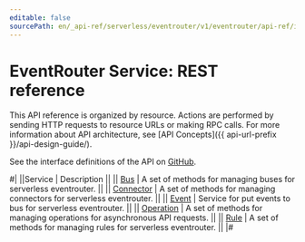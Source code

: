 ```yaml
---
editable: false
sourcePath: en/_api-ref/serverless/eventrouter/v1/eventrouter/api-ref/index.md
---
```


# EventRouter Service: REST reference

This API reference is organized by resource. Actions are performed by sending HTTP requests to resource URLs or making RPC calls. For more information about API architecture, see [API Concepts]({{ api-url-prefix }}/api-design-guide/).

See the interface definitions of the API on [GitHub](https://github.com/yandex-cloud/cloudapi).

#|
||Service | Description ||
|| [Bus](Bus/index.md) | A set of methods for managing buses for serverless eventrouter. ||
|| [Connector](Connector/index.md) | A set of methods for managing connectors for serverless eventrouter. ||
|| [Event](Event/index.md) | Service for put events to bus for serverless eventrouter. ||
|| [Operation](Operation/index.md) | A set of methods for managing operations for asynchronous API requests. ||
|| [Rule](Rule/index.md) | A set of methods for managing rules for serverless eventrouter. ||
|#